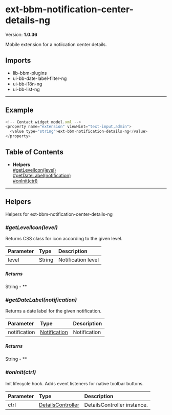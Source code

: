 # ext-bbm-notification-center-details-ng


Version: **1.0.36**

Mobile extension for a notiication center details.

## Imports

* lib-bbm-plugins
* ui-bb-date-label-filter-ng
* ui-bb-i18n-ng
* ui-bb-list-ng

---

## Example

```javascript
<!-- Contact widget model.xml -->
<property name="extension" viewHint="text-input,admin">
  <value type="string">ext-bbm-notification-details-ng</value>
</property>
```

## Table of Contents
- **Helpers**<br/>    <a href="#Helpers_getLevelIcon">#getLevelIcon(level)</a><br/>    <a href="#Helpers_getDateLabel">#getDateLabel(notification)</a><br/>    <a href="#Helpers_onInit">#onInit(ctrl)</a><br/>

---

## Helpers

Helpers for ext-bbm-notification-center-details-ng

### <a name="Helpers_getLevelIcon"></a>*#getLevelIcon(level)*

Returns CSS class for icon according to the given level.

| Parameter | Type | Description |
| :-- | :-- | :-- |
| level | String | Notification level |

##### Returns

String - **

### <a name="Helpers_getDateLabel"></a>*#getDateLabel(notification)*

Returns a date label for the given notification.

| Parameter | Type | Description |
| :-- | :-- | :-- |
| notification | [Notification](model-bb-notifications-ng.html#Notification) | Notification |

##### Returns

String - **

### <a name="Helpers_onInit"></a>*#onInit(ctrl)*

Init lifecycle hook. Adds event listeners for native toolbar buttons.

| Parameter | Type | Description |
| :-- | :-- | :-- |
| ctrl | [DetailsController](widget-bbm-notification-center-ng.html#DetailsController) | DetailsController instance. |
